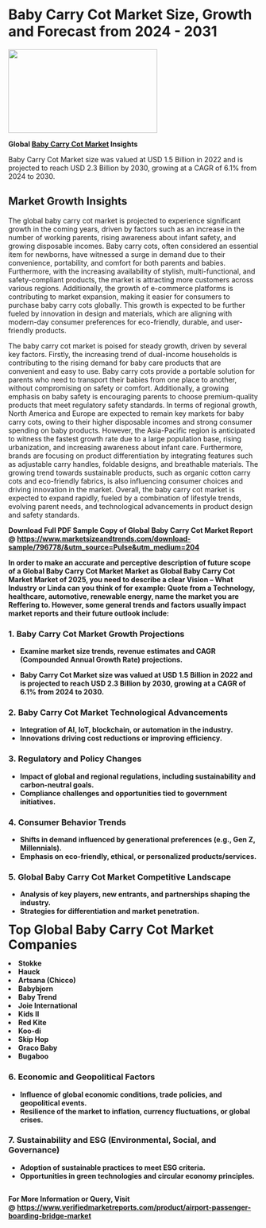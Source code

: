 <H1>Baby Carry Cot Market Size, Growth and Forecast from 2024 - 2031</H1><img class="aligncenter size-medium wp-image-584254" src="https://thirdeyenews.in/wp-content/uploads/2024/09/Global-Market-Research-300x168.jpeg" alt="" width="300" height="168" /><p><strong>Global&nbsp;<a href="https://www.marketsizeandtrends.com/download-sample/796778/&amp;utm_source=Pulse&amp;utm_medium=204">Baby Carry Cot Market</a> Insights</strong></p><p>Baby Carry Cot Market size was valued at USD 1.5 Billion in 2022 and is projected to reach USD 2.3 Billion by 2030, growing at a CAGR of 6.1% from 2024 to 2030.</p><p><h2>Market Growth Insights</h2> <p>The global baby carry cot market is projected to experience significant growth in the coming years, driven by factors such as an increase in the number of working parents, rising awareness about infant safety, and growing disposable incomes. Baby carry cots, often considered an essential item for newborns, have witnessed a surge in demand due to their convenience, portability, and comfort for both parents and babies. Furthermore, with the increasing availability of stylish, multi-functional, and safety-compliant products, the market is attracting more customers across various regions. Additionally, the growth of e-commerce platforms is contributing to market expansion, making it easier for consumers to purchase baby carry cots globally. This growth is expected to be further fueled by innovation in design and materials, which are aligning with modern-day consumer preferences for eco-friendly, durable, and user-friendly products.</p> <p><strong></strong></p> <p>The baby carry cot market is poised for steady growth, driven by several key factors. Firstly, the increasing trend of dual-income households is contributing to the rising demand for baby care products that are convenient and easy to use. Baby carry cots provide a portable solution for parents who need to transport their babies from one place to another, without compromising on safety or comfort. Additionally, a growing emphasis on baby safety is encouraging parents to choose premium-quality products that meet regulatory safety standards. In terms of regional growth, North America and Europe are expected to remain key markets for baby carry cots, owing to their higher disposable incomes and strong consumer spending on baby products. However, the Asia-Pacific region is anticipated to witness the fastest growth rate due to a large population base, rising urbanization, and increasing awareness about infant care. Furthermore, brands are focusing on product differentiation by integrating features such as adjustable carry handles, foldable designs, and breathable materials. The growing trend towards sustainable products, such as organic cotton carry cots and eco-friendly fabrics, is also influencing consumer choices and driving innovation in the market. Overall, the baby carry cot market is expected to expand rapidly, fueled by a combination of lifestyle trends, evolving parent needs, and technological advancements in product design and safety standards.</p> <p><strong></p><p><span class=""><strong>Download Full PDF Sample Copy of Global Baby Carry Cot Market Report</strong> @ <a href="https://www.marketsizeandtrends.com/download-sample/796778/&amp;utm_source=Pulse&amp;utm_medium=204" target="_blank">https://www.marketsizeandtrends.com/download-sample/796778/&amp;utm_source=Pulse&amp;utm_medium=204</a></span></p><p>In order to make an accurate and perceptive description of future scope of a Global&nbsp;Baby Carry Cot Market Market as Global&nbsp;Baby Carry Cot Market Market of 2025, you need to describe a clear Vision &ndash; What Industry or Linda can you think of for example: Quote from a Technology, healthcare, automotive, renewable energy, name the market you are Reffering to. However, some general trends and factors usually impact market reports and their future outlook include:</p><h3>1.&nbsp;<strong>Baby Carry Cot Market Growth Projections</strong></h3><ul><li>Examine market size trends, revenue estimates and CAGR (Compounded Annual Growth Rate) projections.</li><li><p>Baby Carry Cot Market size was valued at USD 1.5 Billion in 2022 and is projected to reach USD 2.3 Billion by 2030, growing at a CAGR of 6.1% from 2024 to 2030.</p></li></ul><h3>2.&nbsp;<strong>Baby Carry Cot Market Technological Advancements</strong></h3><ul><li>Integration of AI, IoT, blockchain, or automation in the industry.</li><li>Innovations driving cost reductions or improving efficiency.</li></ul><h3>3.&nbsp;<strong>Regulatory and Policy Changes</strong></h3><ul><li>Impact of global and regional regulations, including sustainability and carbon-neutral goals.</li><li>Compliance challenges and opportunities tied to government initiatives.</li></ul><h3>4.&nbsp;<strong>Consumer Behavior Trends</strong></h3><ul><li>Shifts in demand influenced by generational preferences (e.g., Gen Z, Millennials).</li><li>Emphasis on eco-friendly, ethical, or personalized products/services.</li></ul><h3>5.&nbsp;<strong>Global Baby Carry Cot Market Competitive Landscape</strong></h3><ul><li>Analysis of key players, new entrants, and partnerships shaping the industry.</li><li>Strategies for differentiation and market penetration.</li></ul><p data-pm-slice="1 1 []"><span style="color: inherit; font-family: inherit; font-size: 25px;">Top Global Baby Carry Cot Market Companies</span></p><div class="" data-test-id=""><p><li>Stokke</li><li> Hauck</li><li> Artsana (Chicco)</li><li> Babybjorn</li><li> Baby Trend</li><li> Joie International</li><li> Kids II</li><li> Red Kite</li><li> Koo-di</li><li> Skip Hop</li><li> Graco Baby</li><li> Bugaboo</li></p></div><h3>6.&nbsp;<strong>Economic and Geopolitical Factors</strong></h3><ul><li>Influence of global economic conditions, trade policies, and geopolitical events.</li><li>Resilience of the market to inflation, currency fluctuations, or global crises.</li></ul><h3>7.&nbsp;<strong>Sustainability and ESG (Environmental, Social, and Governance)</strong></h3><ul><li>Adoption of sustainable practices to meet ESG criteria.</li><li>Opportunities in green technologies and circular economy principles.</li></ul><h2><strong style="font-size: 14px;">For More Information or Query, Visit @&nbsp;</strong><a style="background-color: #ffffff; font-size: 14px;" href="https://www.marketsizeandtrends.com/report/baby-carry-cot-market/" target="_blank">https://www.verifiedmarketreports.com/product/airport-passenger-boarding-bridge-market</a></h2>
